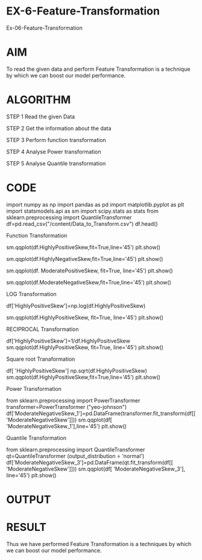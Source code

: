 # EX-6-Feature-Transformation
Ex-06-Feature-Transformation
# AIM
To read the given data and perform Feature Transformation is a technique by which we can boost our model performance.

# ALGORITHM
STEP 1 Read the given Data

STEP 2 Get the information about the data

STEP 3 Perform function transformation

STEP 4 Analyse Power transformation

STEP 5 Analyse Quantile transformation

# CODE

import numpy as np
import pandas as pd
import matplotlib.pyplot as plt
import statsmodels.api as sm
import scipy.stats as stats
from sklearn.preprocessing import QuantileTransformer
df=pd.read_csv("/content/Data_to_Transform.csv")
df.head()   

Function Transformation

sm.qqplot(df.HighlyPositiveSkew,fit=True,line='45')
plt.show()


sm.qqplot(df.HighlyNegativeSkew,fit=True,line='45')
plt.show()


sm.qqplot(df. ModeratePositiveSkew, fit=True, line='45')
plt.show()


sm.qqplot(df.ModerateNegativeSkew,fit=True,line='45')
plt.show()

LOG Transformation


df['HighlyPositiveSkew']=np.log(df.HighlyPositiveSkew)

sm.qqplot(df.HighlyPositiveSkew, fit=True, line='45')
plt.show()

RECIPROCAL Transformation


df['HighlyPositiveSkew']=1/df.HighlyPositiveSkew
sm.qqplot(df.HighlyPositiveSkew, fit=True, line='45')
plt.show()

Square root Tranaformation

df[ 'HighlyPositiveSkew']
np.sqrt(df.HighlyPositiveSkew)
sm.qqplot(df.HighlyPositiveSkew,fit=True,line='45')
plt.show()

Power Transformation

from sklearn.preprocessing import PowerTransformer
transformer=PowerTransformer ("yeo-johnson")
df['ModerateNegativeSkew_1']=pd.DataFrame(transformer.fit_transform(df[['ModerateNegativeSkew']]))
sm.qqplot(df[ 'ModerateNegativeSkew_1'],line='45')
plt.show()

Quantile Transformation

from sklearn.preprocessing import QuantileTransformer
qt=QuantileTransformer (output_distribution = 'normal')
df['ModerateNegativeSkew_3']=pd.DataFrame(qt.fit_transform(df[[ 'ModerateNegativeSkew']]))
sm.qqplot(df[ 'ModerateNegativeSkew_3'], line='45')
plt.show()
# OUTPUT
# RESULT
Thus we have performed Feature Transformation is a techniques by which we can boost our model performance.


